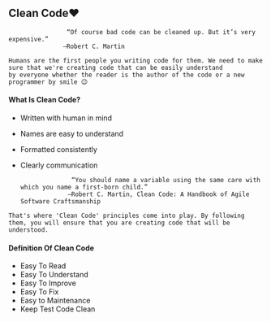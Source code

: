 ## Clean Code❤️

                    “Of course bad code can be cleaned up. But it’s very expensive.”
                   ―Robert C. Martin

```
Humans are the first people you writing code for them. We need to make sure that we're creating code that can be easily understand 
by everyone whether the reader is the author of the code or a new programmer by smile 😉
```

#### What Is Clean Code?

* Written with human in mind                                              
* Names are easy to understand                                            
* Formatted consistently                                               
* Clearly communication


                    “You should name a variable using the same care with which you name a first-born child.”
                   ―Robert C. Martin, Clean Code: A Handbook of Agile Software Craftsmanship

```
That's where 'Clean Code' principles come into play. By following them, you will ensure that you are creating code that will be 
understood.
```

#### Definition Of Clean Code

* Easy To Read
* Easy To Understand
* Easy To Improve
* Easy To Fix
* Easy to Maintenance
* Keep Test Code Clean


